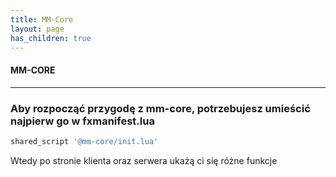 ```yaml
---
title: MM-Core
layout: page
has_children: true
---
```

#### MM-CORE
----





### Aby rozpocząć przygodę z mm-core, potrzebujesz umieścić najpierw go w fxmanifest.lua
```lua
shared_script '@mm-core/init.lua'
```

Wtedy po stronie klienta oraz serwera ukażą ci się różne funkcje